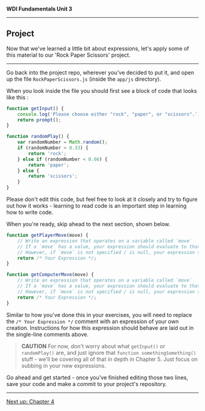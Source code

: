 **WDI Fundamentals Unit 3**

---

## Project

Now that we've learned a little bit about expressions, let's apply some of this material to our 'Rock Paper Scissors' project.

---

Go back into the project repo, wherever you've decided to put it, and open up the file `RockPaperScissors.js` (inside the `app/js` directory).

When you look inside the file you should first see a block of code that looks like this :

```javascript
function getInput() {
    console.log('Please choose either "rock", "paper", or "scissors".');
    return prompt();
}

function randomPlay() {
    var randomNumber = Math.random();
    if (randomNumber < 0.33) {
        return 'rock';
    } else if (randomNumber < 0.66) {
        return 'paper';
    } else {
        return 'scissors';
    }
}
```

Please don't edit this code, but feel free to look at it closely and try to figure out how it works - learning to read code is an important step in learning how to write code.

When you're ready, skip ahead to the next section, shown below.

```javascript
function getPlayerMove(move) {
    // Write an expression that operates on a variable called `move`
    // If a `move` has a value, your expression should evaluate to that value.
    // However, if `move` is not specified / is null, your expression should equal `getInput()`.
    return /* Your Expression */;
}

function getComputerMove(move) {
    // Write an expression that operates on a variable called `move`
    // If a `move` has a value, your expression should evaluate to that value.
    // However, if `move` is not specified / is null, your expression should equal `randomPlay()`.
    return /* Your Expression */;
}
```

Similar to how you've done this in your exercises, you will need to replace the `/* Your Expression */` comment with an expression of your own creation. Instructions for how this expression should behave are laid out in the single-line comments above.

> **CAUTION** For now, don't worry about what `getInput()` or `randomPlay()` are, and just ignore that `function somethingSomething()` stuff - we'll be covering all of that in depth in Chapter 5. Just focus on subbing in your new expressions.

Go ahead and get started - once you've finished editing those two lines, save your code and make a commit to your project's repository.

---
[Next up: Chapter 4](../04_chapter/README.md)
